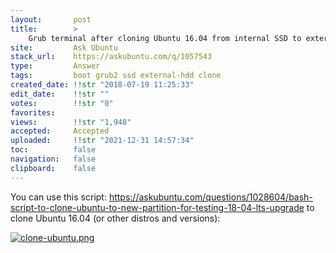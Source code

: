 ```yaml
---
layout:       post
title:        >
    Grub terminal after cloning Ubuntu 16.04 from internal SSD to external HDD
site:         Ask Ubuntu
stack_url:    https://askubuntu.com/q/1057543
type:         Answer
tags:         boot grub2 ssd external-hdd clone
created_date: !!str "2018-07-19 11:25:33"
edit_date:    !!str ""
votes:        !!str "0"
favorites:    
views:        !!str "1,948"
accepted:     Accepted
uploaded:     !!str "2021-12-31 14:57:34"
toc:          false
navigation:   false
clipboard:    false
---
```


You can use this script: https://askubuntu.com/questions/1028604/bash-script-to-clone-ubuntu-to-new-partition-for-testing-18-04-lts-upgrade to clone Ubuntu 16.04 (or other distros and versions):


[![clone-ubuntu.png][1]][1]

  [1]: https://i.stack.imgur.com/MgM3p.png
